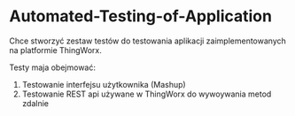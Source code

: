 # Automated-Testing-of-Application
Chce stworzyć zestaw testów do testowania aplikacji zaimplementowanych na platformie ThingWorx.

Testy maja obejmować:

1.  Testowanie interfejsu użytkownika (Mashup)
2.  Testowanie REST api używane w ThingWorx do wywoywania metod zdalnie
